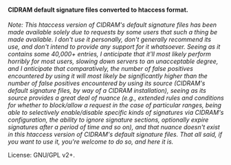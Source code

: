 #### CIDRAM default signature files converted to htaccess format.

*Note: This htaccess version of CIDRAM's default signature files has been made available solely due to requests by some users that such a thing be made available. I don't use it personally, don't generally recommend its use, and don't intend to provide any support for it whatsoever. Seeing as it contains some 40,000+ entries, I anticipate that it'll most likely perform horribly for most users, slowing down servers to an unacceptable degree, and I anticipate that comparatively, the number of false positives encountered by using it will most likely be significantly higher than the number of false positives encountered by using its source (CIDRAM's default signature files, by way of a CIDRAM installation), seeing as its source provides a great deal of nuance (e.g., extended rules and conditions for whether to block/allow a request in the case of particular ranges, being able to selectively enable/disable specific kinds of signatures via CIDRAM's configuration, the ability to ignore signature sections, optionally expire signatures after a period of time and so on), and that nuance doesn't exist in this htaccess version of CIDRAM's default signature files. That all said, if you want to use it, you're welcome to do so, and here it is.*

License: GNU/GPL v2+.
